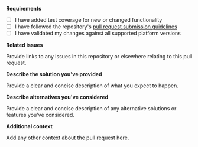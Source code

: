 **Requirements**

- [ ] I have added test coverage for new or changed functionality
- [ ] I have followed the repository's [pull request submission guidelines](../blob/master/README.md#contributing)
- [ ] I have validated my changes against all supported platform versions

**Related issues**

Provide links to any issues in this repository or elsewhere relating to this pull request.

**Describe the solution you've provided**

Provide a clear and concise description of what you expect to happen.

**Describe alternatives you've considered**

Provide a clear and concise description of any alternative solutions or features you've considered.

**Additional context**

Add any other context about the pull request here.
